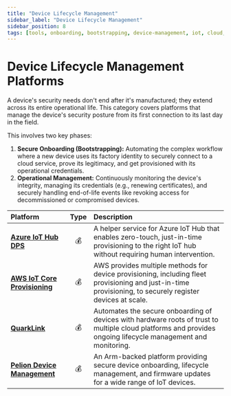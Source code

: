 ```yaml
---
title: "Device Lifecycle Management"
sidebar_label: "Device Lifecycle Management"
sidebar_position: 8
tags: [tools, onboarding, bootstrapping, device-management, iot, cloud, dps, monitoring]
---
```

# Device Lifecycle Management Platforms

A device's security needs don't end after it's manufactured; they extend across its entire operational life. This category covers platforms that manage the device's security posture from its first connection to its last day in the field.

This involves two key phases:
1.  **Secure Onboarding (Bootstrapping):** Automating the complex workflow where a new device uses its factory identity to securely connect to a cloud service, prove its legitimacy, and get provisioned with its operational credentials.
2.  **Operational Management:** Continuously monitoring the device's integrity, managing its credentials (e.g., renewing certificates), and securely handling end-of-life events like revoking access for decommissioned or compromised devices.

| Platform | Type | Description |
| :--- | :--: | :---------- |
| [**Azure IoT Hub DPS**](https://learn.microsoft.com/en-us/azure/iot-dps/about-iot-dps) | 💰 | A helper service for Azure IoT Hub that enables zero-touch, just-in-time provisioning to the right IoT hub without requiring human intervention. |
| [**AWS IoT Core Provisioning**](https://aws.amazon.com/iot-core/features/#Device_provisioning) | 💰 | AWS provides multiple methods for device provisioning, including fleet provisioning and just-in-time provisioning, to securely register devices at scale. |
| [**QuarkLink**](https://www.cryptoquantique.com/products/quarklink/) | 💰 | Automates the secure onboarding of devices with hardware roots of trust to multiple cloud platforms and provides ongoing lifecycle management and monitoring. |
| [**Pelion Device Management**](https://pelion.com/) | 💰 | An Arm-backed platform providing secure device onboarding, lifecycle management, and firmware updates for a wide range of IoT devices. | 